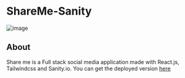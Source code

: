 # ShareMe-Sanity

![image](https://camo.githubusercontent.com/1ea25d0720f48438d0f6b498e75fd220181e989c695311fa0686162ef5cb20ff/68747470733a2f2f692e6962622e636f2f38634c666a33582f696d6167652e706e67)

## About

Share me is a Full stack social media application made with React.js, Tailwindcss and Sanity.io.
You can get the deployed version [here](https://shareme-siri.netlify.app/)
